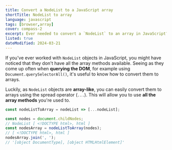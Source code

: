 ```yaml
---
title: Convert a NodeList to a JavaScript array
shortTitle: NodeList to array
language: javascript
tags: [browser,array]
cover: compass-2
excerpt: Ever needed to convert a `NodeList` to an array in JavaScript? Here's the fastest way to do so.
listed: true
dateModified: 2024-03-21
---
```


If you've ever worked with `NodeList` objects in JavaScript, you might have noticed that they don't have all the array methods available. Seeing as they come up often when **querying the DOM**, for example using `Document.querySelectorAll()`, it's useful to know how to convert them to arrays.

Luckily, as `NodeList` objects are **array-like**, you can easily convert them to arrays using the spread operator (`...`). This will allow you to use **all the array methods** you're used to.

```js
const nodeListToArray = nodeList => [...nodeList];

const nodes = document.childNodes;
// NodeList [ <!DOCTYPE html>, html ]
const nodesArray = nodeListToArray(nodes);
// [ <!DOCTYPE html>, html ]
nodesArray.join(', ');
// '[object DocumentType], [object HTMLHtmlElement]'
```
